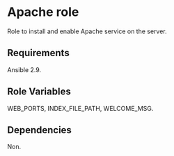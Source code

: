 Apache role
=========

Role to install and enable Apache service on the server.

Requirements
------------

Ansible 2.9.

Role Variables
--------------

WEB_PORTS, INDEX_FILE_PATH, WELCOME_MSG.

Dependencies
------------

Non.